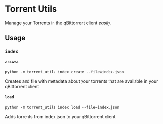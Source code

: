 # Torrent Utils

Manage your Torrents in the qBittorrent client *easily*.

## Usage

### `index`

#### `create`

`python -m torrent_utils index create --file=index.json`

Creates and file with metadata about your torrents
that are available in your qBittorrent client

#### `load`

`python -m torrent_utils index load --file=index.json`

Adds torrents from index.json to your qBittorrent client
